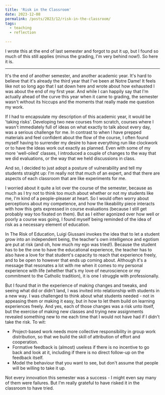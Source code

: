 ```yaml
---
title: 'Risk in the Classroom'
date: 2023-12-08
permalink: /posts/2023/12/risk-in-the-classroom/
tags:
  - teaching
  - reflection
  
---
```


I wrote this at the end of last semester and forgot to put it up, but I found so much of this still applies (minus the grading, I'm very behind now!). So here it is.

---

It's the end of another semester, and another academic year. It's hard to believe that it's already the third year that I've been at Notre Dame! It feels like not so long ago that I sat down here and wrote about how exhausted I was about the end of my first year. And while I can happily say that I'm actually ahead of the curve this year when it came to grading, the semester wasn't without its hiccups and the moments that really made me question my work.

If I had to encapsulate my description of this academic year, it would be 'taking risks'. Developing two new courses from scratch, courses where I wasn't immediately full of ideas on what exactly to talk about every day, was a serious challenge for me. In contrast to when I have prepped materials and feel confident about the flow of the course, I often found myself having to surrender my desire to have everything run like clockwork or to have the ideas work out exactly as planned. Even with some of my more 'well-oiled' classes, I introduced a couple of changes to the way that we did evaluations, or the way that we held discussions in class. 

And so, I decided to just adopt a posture of vulnerability and tell my students straight up: I'm really not that much of an expert, and that there are aspects of each classroom that are like experiments for me. 

I worried about it quite a lot over the course of the semester, because as much as I try not to think too much about whether or not my students like me, I'm kind of a people-pleaser at heart. So I would often worry about perceptions about my competence, and how the likeability piece interacts with how this gets expressed in course evaluations (because I still get probably way too fixated on them). But as I either agonized over how well or poorly a course was going, I found myself being reminded of the idea of risk as a necessary element of education.

In The Risk of Education, Luigi Giussani invokes the idea that to let a student grow into an independent being, the teacher's own intelligence and egotism are put at risk (and oh, how much my ego was tried!). Because the student has to be the one to have the educational experience, the teacher has to also have a love for that student's capacity to reach that experience freely, and to be open to however that ends up coming about. Although it's a message that resonates a lot with me when it comes to my personal experience with life (whether that's my love of neuroscience or my commitment to the Catholic tradition), it is one I struggle with professionally. 

But I found that in the experience of making changes and tweaks, and seeing what did or didn’t land, I was invited into relationship with students in a new way. I was challenged to think about what students needed - not in appeasing them or making it easy, but in how to let them build on learning experiences freely. And yes, each of those changes was a risk unto itself, but the exercise of making new classes and trying new assignments revealed something new to me each time that I would not have had if I didn't take the risk. To wit:

* Project-based work needs more collective responsibility in group work distribution, so that we build the skill of attribution of effort and cooperation.
* Formative feedback is (almost) useless if there is no incentive to go back and look at it, including if there is no direct follow-up on the feedback itself.
* Model the behaviour that you want to see, but don't assume that people will be willing to take it up. 

Not every innovation this semester was a success - I might even say many of them were failures. But I'm really grateful to have risked it in the classroom to have tried.

